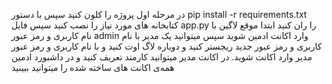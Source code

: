 در مرحله اول پروژه را کلون کنید
سپس با دستور pip install -r requirements.txt کتابخانه های مورد نیاز را نصب کنید
سپس فایل app.py را ران کنید
ابتدا موقع لاگین با نام کاربری و رمز عبور admin وارد اکانت ادمین شوید سپس میتوانید یک مدیر با نام کاربری و رمز عبور جدید ریجستر کنید و دوبارە لاگ اوت کنید و با نام کاربری و رمز عبور مدیر وارد اکانت شوید. در اکانت مدیر میتوانید کارمند تعریف کنید و در داشبورد ادمین همەی اکانت های ساختە شدە را میتوانید ببینید

